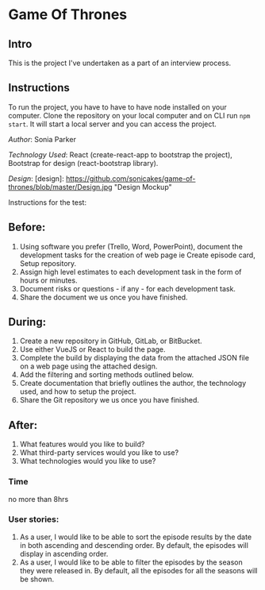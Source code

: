 # Game Of Thrones

## Intro

This is the project I've undertaken as a part of an interview process. 

## Instructions
To run the project, you have to have to have node installed on your computer. Clone the repository on your local computer and on CLI run `npm start`. It will start a local server and you can access the project. 

*Author*: Sonia Parker

*Technology Used*: React (create-react-app to bootstrap the project), Bootstrap for design (react-bootstrap library).

*Design*:
[design]: https://github.com/sonicakes/game-of-thrones/blob/master/Design.jpg "Design Mockup"



Instructions for the test:

## Before:

1. Using software you prefer (Trello, Word, PowerPoint), document the development
tasks for the creation of web page ie Create episode card, Setup repository.
2. Assign high level estimates to each development task in the form of hours or
minutes.
3. Document risks or questions - if any - for each development task.
4. Share the document we us once you have finished.


## During:

1. Create a new repository in GitHub, GitLab, or BitBucket.
2. Use either VueJS or React to build the page.
3. Complete the build by displaying the data from the attached JSON file on a web
page using the attached design.
4. Add the filtering and sorting methods outlined below.
5. Create documentation that briefly outlines the author, the technology used, and how
to setup the project.
6. Share the Git repository we us once you have finished.

## After:

1. What features would you like to build?
2. What third-party services would you like to use?
3. What technologies would you like to use?


### Time
no more than 8hrs

### User stories:

1. As a user, I would like to be able to sort the episode results by the date in both
ascending and descending order. By default, the episodes will display in ascending
order.
2. As a user, I would like to be able to filter the episodes by the season they were
released in. By default, all the episodes for all the seasons will be shown.



